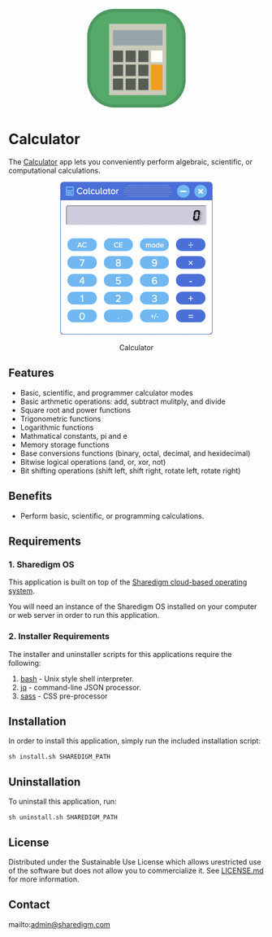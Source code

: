 <p align="center" style="text-align:center">
	<img src="images/icons/logo.svg" width="200">
</p>

# Calculator

The [Calculator](https://www.sharedigm.com/#apps/calculator) app lets you conveniently perform algebraic, scientific, or computational calculations.

<p align="center" style="text-align:center">
	<img src="images/info/calculator.png" width="300" style="border-radius:6px" />
	<div align="center">Calculator</div>
</p>

## Features

- Basic, scientific, and programmer calculator modes
- Basic arthmetic operations: add, subtract mulitply, and divide
- Square root and power functions
- Trigonometric functions
- Logarithmic functions
- Mathmatical constants, pi and e
- Memory storage functions
- Base conversions functions (binary, octal, decimal, and hexidecimal)
- Bitwise logical operations (and, or, xor, not)
- Bit shifting operations (shift left, shift right, rotate left, rotate right)

## Benefits

- Perform basic, scientific, or programming calculations. 

## Requirements

### 1. Sharedigm OS

This application is built on top of the [Sharedigm cloud-based operating system](https://github.com/Sharedigm/SharedigmOS).

You will need an instance of the Sharedigm OS installed on your computer or web server in order to run this application.

### 2. Installer Requirements

The installer and uninstaller scripts for this applications require the following:

1. [bash](https://en.wikipedia.org/wiki/Bash_(Unix_shell)) - Unix style shell interpreter. 
2. [jq](https://jqlang.github.io/jq/) - command-line JSON processor. 
2. [sass](https://sass-lang.com) - CSS pre-processor

## Installation

In order to install this application, simply run the included installation script:

```
sh install.sh SHAREDIGM_PATH
```

## Uninstallation

To uninstall this application, run:

```
sh uninstall.sh SHAREDIGM_PATH
```

<!-- LICENSE -->
## License

Distributed under the Sustainable Use License which allows urestricted use of the software but does not allow you to commercialize it. See [LICENSE.md](LICENSE.md) for more information.

<!-- CONTACT -->
## Contact

mailto:admin@sharedigm.com